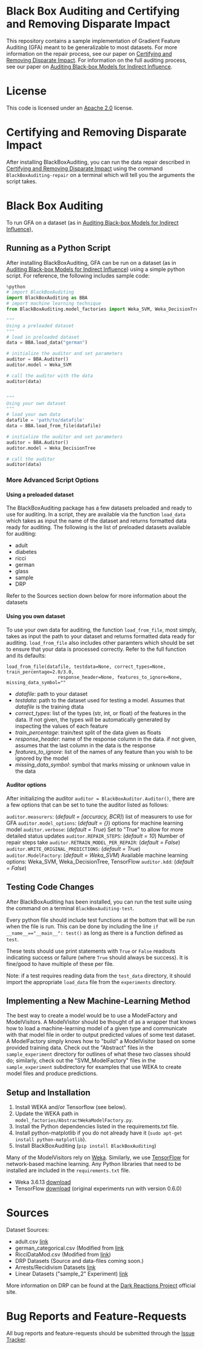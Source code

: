 # Black Box Auditing and Certifying and Removing Disparate Impact

This repository contains a sample implementation of Gradient Feature Auditing (GFA) meant to be generalizable to most datasets.  For more information on the repair process, see our paper on [Certifying and Removing Disparate Impact](http://arxiv.org/abs/1412.3756).  For information on the full auditing process, see our paper on [Auditing Black-box Models for Indirect Influence](http://arxiv.org/abs/1602.07043).

# License

This code is licensed under an [Apache 2.0](https://www.apache.org/licenses/LICENSE-2.0.html) license.

# Certifying and Removing Disparate Impact

After installing BlackBoxAuditing, you can run the data repair described in [Certifying and Removing Disparate Impact](http://arxiv.org/abs/1412.3756) using the command `BlackBoxAuditing-repair` on a terminal which will tell you the arguments the script takes.

# Black Box Auditing

To run GFA on a dataset (as in [Auditing Black-box Models for Indirect Influence](http://arxiv.org/abs/1602.07043)),


## Running as a Python Script

After installing BlackBoxAuditing, GFA can be run on a dataset (as in [Auditing Black-box Models for Indirect Influence](http://arxiv.org/abs/1602.07043)) using a simple python script. For reference, the following includes sample code:

```python
%python
# import BlackBoxAuditing
import BlackBoxAuditing as BBA
# import machine learning technique
from BlackBoxAuditing.model_factories import Weka_SVM, Weka_DecisionTree

"""
Using a preloaded dataset
"""
# load in preloaded dataset
data = BBA.load_data("german")

# initialize the auditor and set parameters
auditor = BBA.Auditor()
auditor.model = Weka_SVM

# call the auditor with the data
auditor(data)


"""
Using your own dataset
"""
# load your own data
datafile = 'path/to/datafile'
data = BBA.load_from_file(datafile)

# initialize the auditor and set parameters
auditor = BBA.Auditor()
auditor.model = Weka_DecisionTree

# call the auditor
auditor(data)

```

### More Advanced Script Options

#### Using a preloaded dataset

The BlackBoxAuditing package has a few datasets preloaded and ready to use for auditing. In a script, they are available via the function `load_data` which takes as input the name of the dataset and returns formatted data ready for auditing. The following is the list of preloaded datasets available for auditing:

* adult
* diabetes
* ricci
* german
* glass
* sample
* DRP

Refer to the Sources section down below for more information about the datasets

#### Using you own dataset

To use your own data for auditing, the function `load_from_file`, most simply, takes as input the path to your dataset and returns formatted data ready for auditing. `load_from_file` also includes other paramters which should be set to ensure that your data is processed correctly. Refer to the full function and its defaults:

```
load_from_file(datafile, testdata=None, correct_types=None, train_percentage=2.0/3.0,
                   response_header=None, features_to_ignore=None, missing_data_symbol=""
```

* *datafile*: path to your dataset
* *testdata*: path to the dataset used for testing a model. Assumes that *datafile* is the training dtata
* *correct_types*: list of the types (str, int, or float) of the features in the data. If not given, the types will be automatically generated by inspecting the values of each feature
* *train_percentage*: train/test split of the data given as floats
* *response_header*: name of the response column in the data. if not given, assumes that the last column in the data is the response
* *features_to_ignore*: list of the names of any feature than you wish to be ignored by the model
* *missing_data_symbol*: symbol that marks missing or unknown value in the data

#### Auditor options

After initializing the auditor `auditor = BlackBoxAuditor.Auditor()`, there are a few options that can be set to tune the auditor listed as follows:

`auditor.measurers`: (*default = [accuracy, BCR]*) list of measurers to use for GFA
`auditor.model_options`: (*default = {}*) options for machine learning model
`auditor.verbose`: (*default = True*) Set to "True" to allow for more detailed status updates
`auditor.REPAIR_STEPS`: (*default = 10*) Number of repair steps take 
`auditor.RETRAIN_MODEL_PER_REPAIR`: (*default = False*) 
`auditor.WRITE_ORIGINAL_PREDICTIONS`: (*default = True*)
`auditor.ModelFactory`: (*default = Weka_SVM*) Available machine learning options: Weka_SVM, Weka_DecisionTree, TensorFlow
`auditor.kdd`: (*default = False*) 


## Testing Code Changes

After BlackBoxAuditing has been installed, you can run the test suite using the command on a terminal `BlackBoxAuditing-test`.

Every python file should include test functions at the bottom that will be run when the file is run. This can be done by including the line `if __name__=="__main__": test()` as long as there is a function defined as `test`.

These tests should use print statements with `True` or `False` readouts indicating success or failure (where `True` should always be success). It is fine/good to have multiple of these per file.

Note: if a test requires reading data from the `test_data` directory, it should import the appropriate `load_data` file from the `experiments` directory.

## Implementing a New Machine-Learning Method

The best way to create a model would be to use a ModelFactory and ModelVisitors. A ModelVisitor should be thought of as a wrapper that knows how to load a machine-learning model of a given type and communicate with that model file in order to output predicted values of some test dataset. A ModelFactory simply knows how to "build" a ModelVisitor based on some provided training data. Check out the "Abstract" files in the `sample_experiment` directory for outlines of what these two classes should do; similarly, check out the "SVM_ModelFactory" files in the `sample_experiment` subdirectory for examples that use WEKA to create model files and produce predictions.

## Setup and Installation

1. Install WEKA and/or Tensorflow (see below).
2. Update the WEKA path in `model_factories/AbstractWekaModelFactory.py`.
3. Install the Python dependencies listed in the requirements.txt file.
4. Install python-matplotlib if you do not already have it (`sudo apt-get install python-matplotlib`).
5. Install BlackBoxAuditing (`pip install BlackBoxAuditing`)

Many of the ModelVisitors rely on [Weka](http://www.cs.waikato.ac.nz/ml/weka/). Similarly, we use [TensorFlow](https://www.tensorflow.org/) for network-based machine learning. Any Python libraries that need to be installed are included in the `requirements.txt` file.
- Weka 3.6.13 [download](http://www.cs.waikato.ac.nz/ml/weka/downloading.html)
- TensorFlow [download](https://www.tensorflow.org/versions/master/get_started/os_setup.html) (original experiments run with version 0.6.0)

# Sources

Dataset Sources:
 - adult.csv [link](https://archive.ics.uci.edu/ml/datasets/Adult)
 - german_categorical.csv (Modified from [link](https://archive.ics.uci.edu/ml/datasets/Statlog+(German+Credit+Data))
 - RicciDataMod.csv (Modified from [link](http://www.amstat.org/publications/jse/v18n3/RicciData.csv))
 - DRP Datasets (Source and data-files coming soon.)
 - Arrests/Recidivism Datasets [link](http://www.icpsr.umich.edu/icpsrweb/RCMD/studies/3355)
 - Linear Datasets ("sample_2" Experiment) [link](https://github.com/jasonbaldridge/try-tf)

More information on DRP can be found at the [Dark Reactions Project](http://darkreactions.haverford.edu/) official site.

# Bug Reports and Feature-Requests

All bug reports and feature-requests should be submitted through the [Issue Tracker](https://github.com/cfalk/BlackBoxAuditing/issues).
